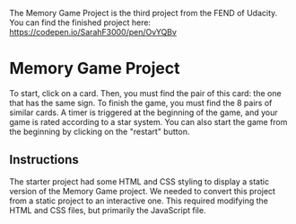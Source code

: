 The Memory Game Project is the third project from the FEND of Udacity.
You can find the finished project here: https://codepen.io/SarahF3000/pen/OvYQBv

# Memory Game Project

To start, click on a card. Then, you must find the pair of this card: the one that has the same sign.
To finish the game, you must find the 8 pairs of similar cards.
A timer is triggered at the beginning of the game, and your game is rated according to a star system.
You can also start the game from the beginning by clicking on the "restart" button.

## Instructions

The starter project had some HTML and CSS styling to display a static version of the Memory Game project. We needed to convert this project from a static project to an interactive one. This required modifying the HTML and CSS files, but primarily the JavaScript file.
